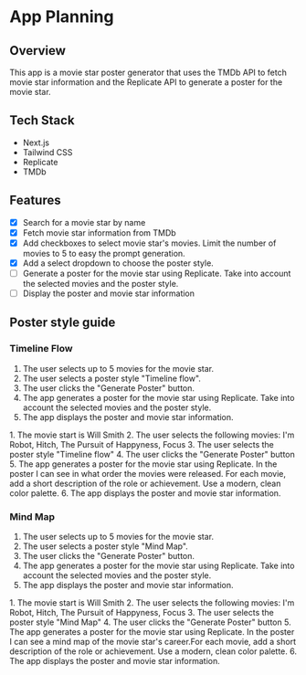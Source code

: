 # App Planning

## Overview

This app is a movie star poster generator that uses the TMDb API to fetch movie star information and the Replicate API to generate a poster for the movie star.

## Tech Stack

- Next.js
- Tailwind CSS
- Replicate
- TMDb

## Features

- [x] Search for a movie star by name
- [x] Fetch movie star information from TMDb
- [x] Add checkboxes to select movie star's movies. Limit the number of movies to 5 to easy the prompt generation.
- [x] Add a select dropdown to choose the poster style.
- [ ] Generate a poster for the movie star using Replicate. Take into account the selected movies and the poster style.
- [ ] Display the poster and movie star information

## Poster style guide

### Timeline Flow

1. The user selects up to 5 movies for the movie star.
2. The user selects a poster style "Timeline flow".
3. The user clicks the "Generate Poster" button.
4. The app generates a poster for the movie star using Replicate. Take into account the selected movies and the poster style.
5. The app displays the poster and movie star information.

<example>
    1. The movie start is Will Smith
    2. The user selects the following movies: I'm Robot, Hitch, The Pursuit of Happyness, Focus
    3. The user selects the poster style "Timeline flow"
    4. The user clicks the "Generate Poster" button
    5. The app generates a poster for the movie star using Replicate. In the poster I can see in what order the movies were released. For each movie, add a short description of the role or achievement. Use a modern, clean color palette.
    6. The app displays the poster and movie star information.
</example>

### Mind Map

1. The user selects up to 5 movies for the movie star.
2. The user selects a poster style "Mind Map".
3. The user clicks the "Generate Poster" button.
4. The app generates a poster for the movie star using Replicate. Take into account the selected movies and the poster style.
5. The app displays the poster and movie star information.

<example>
   1. The movie start is Will Smith
   2. The user selects the following movies: I'm Robot, Hitch, The Pursuit of Happyness, Focus
   3. The user selects the poster style "Mind Map"
   4. The user clicks the "Generate Poster" button
   5. The app generates a poster for the movie star using Replicate. In the poster I can see a mind map of the movie star's career.For each movie, add a short description of the role or achievement. Use a modern, clean color palette.
   6. The app displays the poster and movie star information.
</example>
